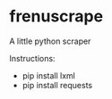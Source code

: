 # frenuscrape
A little python scraper

Instructions:

  - pip install lxml
  - pip install requests

